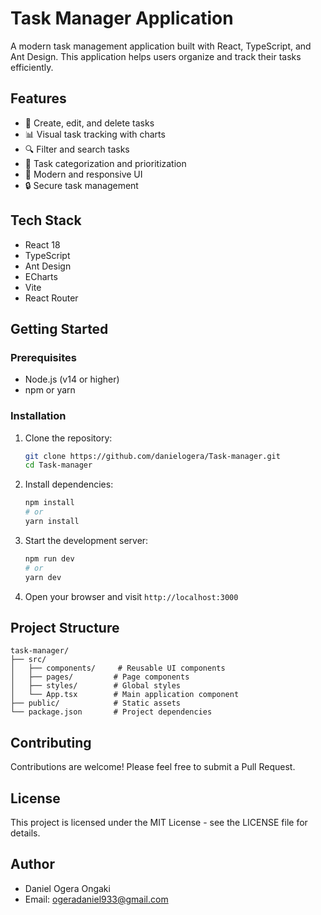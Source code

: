 # Task Manager Application

A modern task management application built with React, TypeScript, and Ant Design. This application helps users organize and track their tasks efficiently.

## Features

- 📝 Create, edit, and delete tasks
- 📊 Visual task tracking with charts
- 🔍 Filter and search tasks
- 📅 Task categorization and prioritization
- 🎨 Modern and responsive UI
- 🔒 Secure task management

## Tech Stack

- React 18
- TypeScript
- Ant Design
- ECharts
- Vite
- React Router

## Getting Started

### Prerequisites

- Node.js (v14 or higher)
- npm or yarn

### Installation

1. Clone the repository:
   ```bash
   git clone https://github.com/danielogera/Task-manager.git
   cd Task-manager
   ```

2. Install dependencies:
   ```bash
   npm install
   # or
   yarn install
   ```

3. Start the development server:
   ```bash
   npm run dev
   # or
   yarn dev
   ```

4. Open your browser and visit `http://localhost:3000`

## Project Structure

```
task-manager/
├── src/
│   ├── components/     # Reusable UI components
│   ├── pages/         # Page components
│   ├── styles/        # Global styles
│   └── App.tsx        # Main application component
├── public/            # Static assets
└── package.json       # Project dependencies
```

## Contributing

Contributions are welcome! Please feel free to submit a Pull Request.

## License

This project is licensed under the MIT License - see the LICENSE file for details.

## Author

- Daniel Ogera Ongaki
- Email: ogeradaniel933@gmail.com 